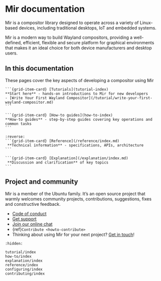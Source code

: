 # Mir documentation

Mir is a compositor library designed to operate across a variety of Linux-based
devices, including traditional desktops, IoT and embedded systems.

Mir is a modern way to build Wayland compositors, providing
a well-defined, efficient, flexible and secure platform for graphical environments
that makes it an ideal choice for both device manufacturers and desktop users.

## In this documentation

These pages cover the key aspects of developing a compositor using Mir

````{grid} 1 1 2 2
```{grid-item-card} [Tutorials](tutorial-index)
**Start here** - hands-on introductions to Mir for new developers
- [Write Your First Wayland Compositor](/tutorial/write-your-first-wayland-compositor.md)
```

```{grid-item-card} [How-to guides](how-to-index)
**How-to guides** - step-by-step guides covering key operations and common tasks
```
````
````{grid} 1 1 2 2
:reverse:
```{grid-item-card} [Reference](/reference/index.md)
 **Technical information** - specifications, APIs, architecture
```

```{grid-item-card} [Explanation](/explanation/index.md)
 **Discussion and clarification** of key topics
```
````

## Project and community

Mir is a member of the Ubuntu family. It’s an open source project that warmly welcomes community projects, contributions, suggestions, fixes and constructive feedback.

* [Code of conduct](https://ubuntu.com/community/docs/ethos/code-of-conduct)
* [Get support](https://discourse.ubuntu.com/c/project/mir/15)
* [Join our online chat](https://matrix.to/#/#mir-server:matrix.org)
* {ref}`Contribute <howto-contribute>`
* Thinking about using Mir for your next project? [Get in touch](https://canonical.com/mir)!


```{toctree}
:hidden:

tutorial/index
how-to/index
explanation/index
reference/index
configuring/index
contributing/index
```
